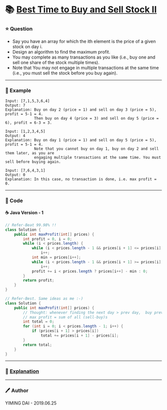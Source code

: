 # :books: [Best Time to Buy and Sell Stock II](https://leetcode.com/problems/best-time-to-buy-and-sell-stock-ii/description/)

### :star: Question

- Say you have an array for which the ith element is the price of a given stock on day i.
- Design an algorithm to find the maximum profit. 
- You may complete as many transactions as you like (i.e., buy one and sell one share of the stock multiple times).
- Note that You may not engage in multiple transactions at the same time (i.e., you must sell the stock before you buy again).

---

### :car: Example
```
Input: [7,1,5,3,6,4]
Output: 7
Explanation: Buy on day 2 (price = 1) and sell on day 3 (price = 5), profit = 5-1 = 4.
             Then buy on day 4 (price = 3) and sell on day 5 (price = 6), profit = 6-3 = 3.

Input: [1,2,3,4,5]
Output: 4
Explanation: Buy on day 1 (price = 1) and sell on day 5 (price = 5), profit = 5-1 = 4.
             Note that you cannot buy on day 1, buy on day 2 and sell them later, as you are
             engaging multiple transactions at the same time. You must sell before buying again.

Input: [7,6,4,3,1]
Output: 0
Explanation: In this case, no transaction is done, i.e. max profit = 0.
```
---

### :hammer: Code

#### :coffee: Java Version - 1

```java
// Refer-Beat 99.98% !!
class Solution {
    public int maxProfit(int[] prices) {
        int profit = 0, i = 0;
        while (i < prices.length) {
            while (i < prices.length - 1 && prices[i + 1] <= prices[i])
                i++;
            int min = prices[i++];
            while (i < prices.length - 1 && prices[i + 1] >= prices[i])
                i++;
            profit += i < prices.length ? prices[i++] - min : 0;
        }
        return profit;
    }
}

// Refer-Best. Same ideas as me :-)
class Solution {
    public int maxProfit(int[] prices) {
        // Thought: whenever finding the next day > prev day,  buy prev and sell next
        // max profit = sum of all (sell-buy)s
        int total = 0;
        for (int i = 0; i < prices.length - 1; i++) {
            if (prices[i + 1] > prices[i])
                total += prices[i + 1] - prices[i];
        }
        return total;
    }
}
```


---

### :pencil: [Explanation](https://leetcode.com/problems/best-time-to-buy-and-sell-stock-ii/solution/)

---

### :pen: Author

YIMING DAI - 2019.06.25
